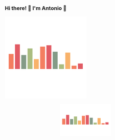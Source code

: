 ### Hi there! 👋 I'm Antonio 🤘 

<p align="left">
  <img src="https://raw.githubusercontent.com/antoniopaolacci/antoniopaolacci/master/music-spinner.gif" alt="hi there! I'm antonio">
</p>

<p align="center">
  <img width="160" height="100" src="https://raw.githubusercontent.com/antoniopaolacci/antoniopaolacci/master/music-spinner.gif" alt="banner antoniopaolacci github">
</p>
